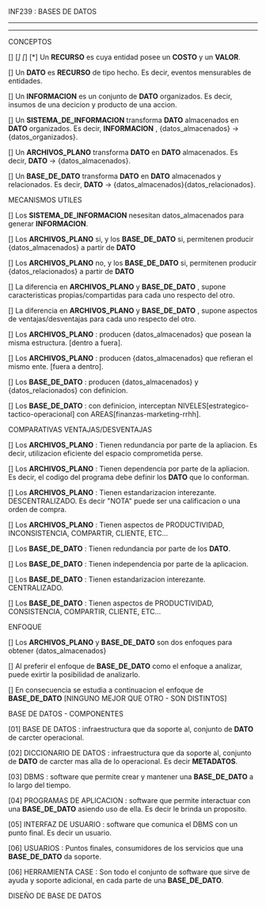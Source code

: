 INF239 : BASES DE DATOS

--- --- --- --- --- --- --- --- ---
--- --- --- --- --- --- --- --- ---

CONCEPTOS

[] [*] [*] [*] Un __RECURSO__ es cuya entidad posee un __COSTO__ y un __VALOR__.
    
[] Un __DATO__ es __RECURSO__ de tipo hecho.                                              Es decir, eventos mensurables de entidades.

[] Un __INFORMACION__ es un conjunto de __DATO__ organizados.                             Es decir, insumos de una decicion y producto de una accion.

[] Un __SISTEMA_DE_INFORMACION__ transforma __DATO__ almacenados en __DATO__ organizados. Es decir, __INFORMACION__ , {datos_almacenados} -> {datos_organizados}.

[] Un __ARCHIVOS_PLANO__         transforma __DATO__             en __DATO__ almacenados.                Es decir, __DATO__ -> {datos_almacenados}.

[] Un __BASE_DE_DATO__           transforma __DATO__             en __DATO__ almacenados y relacionados. Es decir, __DATO__ -> {datos_almacenados}{datos_relacionados}.

MECANISMOS UTILES

[] Los __SISTEMA_DE_INFORMACION__ nesesitan datos_almacenados para generar __INFORMACION__.

[] Los __ARCHIVOS_PLANO__ si, y los __BASE_DE_DATO__ si,    permitenen producir {datos_almacenados} a partir de __DATO__

[] Los __ARCHIVOS_PLANO__ no, y los __BASE_DE_DATO__ si,    permitenen producir {datos_relacionados} a partir de __DATO__

[] La diferencia en __ARCHIVOS_PLANO__ y __BASE_DE_DATO__ , supone caracteristicas propias/compartidas  para cada uno respecto del otro.

[] La diferencia en __ARCHIVOS_PLANO__ y __BASE_DE_DATO__ , supone aspectos de     ventajas/desventajas para cada uno respecto del otro.

[] Los __ARCHIVOS_PLANO__ : producen {datos_almacenados}    que posean   la misma estructura. [dentro a fuera].

[] Los __ARCHIVOS_PLANO__ : producen {datos_almacenados}    que refieran el mismo ente.       [fuera a dentro].

[] Los __BASE_DE_DATO__   : producen {datos_almacenados} y {datos_relacionados} con definicion.

[] Los __BASE_DE_DATO__   : con definicion, interceptan NIVELES[estrategico-tactico-operacional] con AREAS[finanzas-marketing-rrhh].

COMPARATIVAS VENTAJAS/DESVENTAJAS

[] Los __ARCHIVOS_PLANO__ : Tienen redundancia por parte de la apliacion. Es decir, utilizacion eficiente del espacio comprometida perse.

[] Los __ARCHIVOS_PLANO__ : Tienen dependencia por parte de la apliacion. Es decir, el codigo del programa debe definir los __DATO__ que lo conforman.

[] Los __ARCHIVOS_PLANO__ : Tienen estandarizacion interezante. DESCENTRALIZADO. Es decir "NOTA" puede ser una calificacion o una orden de compra.

[] Los __ARCHIVOS_PLANO__ : Tienen aspectos de PRODUCTIVIDAD, INCONSISTENCIA, COMPARTIR, CLIENTE, ETC...

[] Los __BASE_DE_DATO__   : Tienen redundancia por parte de los __DATO__.

[] Los __BASE_DE_DATO__   : Tienen independencia por parte de la aplicacion.

[] Los __BASE_DE_DATO__   : Tienen estandarizacion interezante. CENTRALIZADO.

[] Los __BASE_DE_DATO__   : Tienen aspectos de PRODUCTIVIDAD, CONSISTENCIA, COMPARTIR, CLIENTE, ETC...

ENFOQUE

[] Los __ARCHIVOS_PLANO__ y __BASE_DE_DATO__ son dos enfoques para obtener {datos_almacenados}

[] Al preferir el enfoque de __BASE_DE_DATO__ como el enfoque a analizar, puede exirtir la posibilidad de analizarlo.

[] En consecuencia se estudia a continuacion el enfoque de __BASE_DE_DATO__ [NINGUNO MEJOR QUE OTRO - SON DISTINTOS]

BASE DE DATOS - COMPONENTES

[01] BASE DE DATOS        : infraestructura que da soporte al, conjunto de __DATO__ de carcter operacional.

[02] DICCIONARIO DE DATOS : infraestructura que da soporte al, conjunto de __DATO__ de carcter mas alla de lo operacional. Es decir __METADATOS__.

[03] DBMS                 : software que permite crear y mantener una __BASE_DE_DATO__ a lo largo del tiempo.

[04] PROGRAMAS DE APLICACION : software que permite interactuar con una __BASE_DE_DATO__ asiendo uso de ella. Es decir le brinda un proposito.

[05] INTERFAZ DE USUARIO     : software que comunica el DBMS con un punto final. Es decir un usuario.

[06] USUARIOS                : Puntos finales, consumidores de los servicios que una __BASE_DE_DATO__ da soporte.

[06] HERRAMIENTA CASE        : Son todo el conjunto de software que sirve de ayuda y soporte adicional, en cada parte de una __BASE_DE_DATO__.

DISEÑO DE BASE DE DATOS











